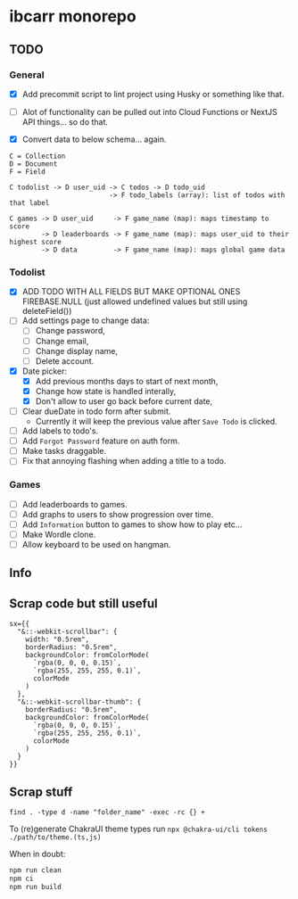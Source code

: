 # ibcarr monorepo

## TODO

### General

- [x] Add precommit script to lint project using Husky or something like that.

- [ ] Alot of functionality can be pulled out into Cloud Functions or NextJS API things... so do that.

- [x] Convert data to below schema... again.

```text
C = Collection
D = Document
F = Field

C todolist -> D user_uid -> C todos -> D todo_uid
                         -> F todo_labels (array): list of todos with that label

C games -> D user_uid     -> F game_name (map): maps timestamp to score
        -> D leaderboards -> F game_name (map): maps user_uid to their highest score
        -> D data         -> F game_name (map): maps global game data
```

### Todolist

- [x] ADD TODO WITH ALL FIELDS BUT MAKE OPTIONAL ONES FIREBASE.NULL (just allowed undefined values but still using deleteField())
- [ ] Add settings page to change data:
  - [ ] Change password,
  - [ ] Change email,
  - [ ] Change display name,
  - [ ] Delete account.
- [x] Date picker:
  - [x] Add previous months days to start of next month,
  - [x] Change how state is handled interally,
  - [x] Don't allow to user go back before current date,
- [ ] Clear dueDate in todo form after submit.
  - Currently it will keep the previous value after `Save Todo` is clicked.
- [ ] Add labels to todo's.
- [ ] Add `Forgot Password` feature on auth form.
- [ ] Make tasks draggable.
- [ ] Fix that annoying flashing when adding a title to a todo.

### Games

- [ ] Add leaderboards to games.
- [ ] Add graphs to users to show progression over time.
- [ ] Add `Information` button to games to show how to play etc...
- [ ] Make Wordle clone.
- [ ] Allow keyboard to be used on hangman.

## Info

## Scrap code but still useful

```tsx
sx={{
  "&::-webkit-scrollbar": {
    width: "0.5rem",
    borderRadius: "0.5rem",
    backgroundColor: fromColorMode(
      `rgba(0, 0, 0, 0.15)`,
      `rgba(255, 255, 255, 0.1)`,
      colorMode
    )
  },
  "&::-webkit-scrollbar-thumb": {
    borderRadius: "0.5rem",
    backgroundColor: fromColorMode(
      `rgba(0, 0, 0, 0.15)`,
      `rgba(255, 255, 255, 0.1)`,
      colorMode
    )
  }
}}
```

## Scrap stuff

`find . -type d -name "folder_name" -exec -rc {} +`

To (re)generate ChakraUI theme types run `npx @chakra-ui/cli tokens ./path/to/theme.(ts,js)`

When in doubt:

```bash
npm run clean
npm ci
npm run build
```
